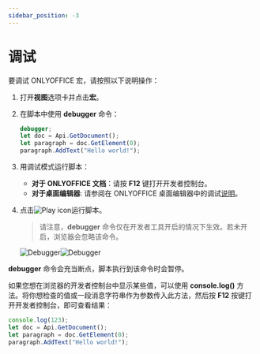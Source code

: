 ```yaml
---
sidebar_position: -3
---
```


# 调试

要调试 ONLYOFFICE 宏，请按照以下说明操作：

1. 打开**视图**选项卡并点击**宏**。

2. 在脚本中使用 **debugger** 命令：

   <!-- This code is related to macros. -->

   <!-- eslint-skip -->

   ``` ts
   debugger;
   let doc = Api.GetDocument();
   let paragraph = doc.GetElement(0);
   paragraph.AddText("Hello world!");
   ```

3. 用调试模式运行脚本：

   - **对于 ONLYOFFICE 文档**：请按 **F12** 键打开开发者控制台。
   - **对于桌面编辑器**: 请参阅在 ONLYOFFICE 桌面编辑器中的调试[说明](../../desktop-editors/usage-api/debugging/running-in-debug-mode-on-windows.md)。

4. 点击![Play icon](/assets/images/plugins/play.svg)运行脚本。

   > 请注意，**debugger** 命令仅在开发者工具开启的情况下生效。若未开启，浏览器会忽略该命令。

   ![Debugger](/assets/images/plugins/debugger.png#gh-light-mode-only)![Debugger](/assets/images/plugins/debugger.dark.png#gh-dark-mode-only)

**debugger** 命令会充当断点，脚本执行到该命令时会暂停。

如果您想在浏览器的开发者控制台中显示某些值，可以使用 **console.log()** 方法。将你想检查的值或一段消息字符串作为参数传入此方法，然后按 **F12** 按键打开开发者控制台，即可查看结果：

<!-- This code is related to macros. -->

<!-- eslint-skip -->

``` ts
console.log(123);
let doc = Api.GetDocument();
let paragraph = doc.GetElement(0);
paragraph.AddText("Hello world!");
```
